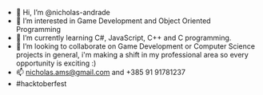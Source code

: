 - 👋 Hi, I’m @nicholas-andrade
- 👀 I’m interested in Game Development and Object Oriented Programming
- 🌱 I’m currently learning C#, JavaScript, C++ and C programming.
- 💞️ I’m looking to collaborate on Game Development or Computer Science projects in general, i'm making a shift in my professional area so every opportunity is exciting :)
- 📫 nicholas.ams@gmail.com and +385 91 91781237
- #hacktoberfest


<!---
nicholas-andrade/nicholas-andrade is a ✨ special ✨ repository because its `README.md` (this file) appears on your GitHub profile.
You can click the Preview link to take a look at your changes.
--->
